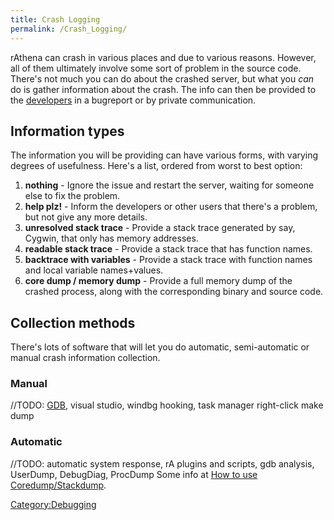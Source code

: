```yaml
---
title: Crash Logging
permalink: /Crash_Logging/
---
```


rAthena can crash in various places and due to various reasons. However, all of them ultimately involve some sort of problem in the source code. There's not much you can do about the crashed server, but what you *can* do is gather information about the crash. The info can then be provided to the [developers](developers) in a bugreport or by private communication.

Information types
-----------------

The information you will be providing can have various forms, with varying degrees of usefulness. Here's a list, ordered from worst to best option:

1.  **nothing** - Ignore the issue and restart the server, waiting for someone else to fix the problem.
2.  **help plz!** - Inform the developers or other users that there's a problem, but not give any more details.
3.  **unresolved stack trace** - Provide a stack trace generated by say, Cygwin, that only has memory addresses.
4.  **readable stack trace** - Provide a stack trace that has function names.
5.  **backtrace with variables** - Provide a stack trace with function names and local variable names+values.
6.  **core dump / memory dump** - Provide a full memory dump of the crashed process, along with the corresponding binary and source code.

Collection methods
------------------

There's lots of software that will let you do automatic, semi-automatic or manual crash information collection.

### Manual

//TODO: [GDB](GDB), visual studio, windbg hooking, task manager right-click make dump

### Automatic

//TODO: automatic system response, rA plugins and scripts, gdb analysis, UserDump, DebugDiag, ProcDump
Some info at [How to use Coredump/Stackdump](http://www.eathena.ws/board/index.php?showtopic=91817).

[Category:Debugging](Debugging)